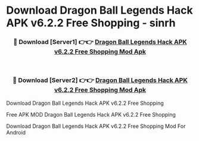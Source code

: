 # Download Dragon Ball Legends Hack APK v6.2.2 Free Shopping - sinrh



<div align="center">
<h3>🔴 Download [Server1] 👉👉 <a href="https://momento.my/?title=Dragon_Ball_Legends_Hack_APK_v6.2.2_Free_Shopping">Dragon Ball Legends Hack APK v6.2.2 Free Shopping Mod Apk</a></h3><br>

<h3>🔴 Download [Server2] 👉👉 <a href="https://momento.my/?title=Dragon_Ball_Legends_Hack_APK_v6.2.2_Free_Shopping">Dragon Ball Legends Hack APK v6.2.2 Free Shopping Mod Apk</a></h3>
</div>



Download Dragon Ball Legends Hack APK v6.2.2 Free Shopping 

Free APK MOD Dragon Ball Legends Hack APK v6.2.2 Free Shopping 

Download Dragon Ball Legends Hack APK v6.2.2 Free Shopping Mod For Android
